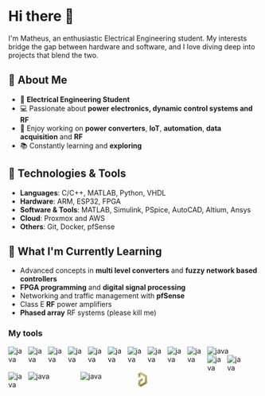 # Hi there 👋

I'm Matheus, an enthusiastic Electrical Engineering student. My interests bridge the gap between hardware and software, and I love diving deep into projects that blend the two. 

## 🚀 About Me
- 🔋 **Electrical Engineering Student** 
- 💻 Passionate about **power electronics, dynamic control systems and RF** 
- 🔧 Enjoy working on **power converters**, **IoT**, **automation**, **data acquisition** and **RF**
- 📚 Constantly learning and **exploring**

## 🔨 Technologies & Tools
- **Languages**: C/C++, MATLAB, Python, VHDL
- **Hardware**: ARM, ESP32, FPGA
- **Software & Tools**: MATLAB, Simulink, PSpice, AutoCAD, Altium, Ansys
- **Cloud**: Proxmox and AWS
- **Others**: Git, Docker, pfSense

## 🌱 What I'm Currently Learning
- Advanced concepts in **multi level converters** and **fuzzy network based controllers**
- **FPGA programming** and **digital signal processing**
- Networking and traffic management with **pfSense**
- Class E **RF** power amplifiers
- **Phased array** RF systems (please kill me)

### My tools

<img align="left" alt="java" width="30" style="padding-right:10px;" src="https://cdn.jsdelivr.net/gh/devicons/devicon@latest/icons/matlab/matlab-original.svg"/>
<img align="left" alt="java" width="30" style="padding-right:10px;" src="https://cdn.jsdelivr.net/gh/devicons/devicon@latest/icons/python/python-original.svg"/>
<img align="left" alt="java" width="30" style="padding-right:10px;" src="https://cdn.jsdelivr.net/gh/devicons/devicon@latest/icons/docker/docker-original-wordmark.svg"/>
<img align="left" alt="java" width="30" style="padding-right:10px;" src="https://cdn.jsdelivr.net/gh/devicons/devicon@latest/icons/linux/linux-original.svg"/>
<img align="left" alt="java" width="30" style="padding-right:10px;" src="https://cdn.jsdelivr.net/gh/devicons/devicon@latest/icons/amazonwebservices/amazonwebservices-original-wordmark.svg"/>
<img align="left" alt="java" width="30" style="padding-right:10px;" src="https://cdn.jsdelivr.net/gh/devicons/devicon@latest/icons/git/git-original.svg"/>
<img align="left" alt="java" width="30" style="padding-right:10px;" src="https://cdn.jsdelivr.net/gh/devicons/devicon@latest/icons/debian/debian-original.svg"/>
<img align="left" alt="java" width="30" style="padding-right:10px;" src="https://cdn.jsdelivr.net/gh/devicons/devicon@latest/icons/archlinux/archlinux-original.svg"/>
<img align="left" alt="java" width="30" style="padding-right:10px;" src="https://cdn.jsdelivr.net/gh/devicons/devicon@latest/icons/vscode/vscode-original.svg"/>
<img align="left" alt="java" width="30" style="padding-right:10px;" src="https://banner2.cleanpng.com/20190429/tww/kisspng-autocad-computer-icons-autodesk-logo-adobe-illustr-5cc69fcfdf1481.8664286615565209119137.jpg"/>
<img align="left" alt="java" width="60" style="padding-right:10px;" src="https://banner2.cleanpng.com/20180402/cxw/kisspng-arm-architecture-arm-holdings-central-processing-u-arm-5ac1c2ce361c85.6525474115226477582217.jpg"/>
<img align="left" alt="java" width="30" style="padding-right:10px;" src="https://cdn.jsdelivr.net/gh/devicons/devicon@latest/icons/c/c-plain.svg"/>
<img align="left" alt="java" width="30" style="padding-right:10px;" src="https://cdn.jsdelivr.net/gh/devicons/devicon@latest/icons/cmake/cmake-original.svg"/>
<img align="left" alt="java" width="30" style="padding-right:10px;" src="https://cdn.jsdelivr.net/gh/devicons/devicon@latest/icons/cplusplus/cplusplus-plain.svg"/>
<img align="left" alt="java" width="95" style="padding-right:10px;" src="https://upload.wikimedia.org/wikipedia/commons/1/14/Ansys_logo_%282019%29.svg"/>
<img align="left" alt="java" width="100" style="padding-right:10px;" src="https://upload.wikimedia.org/wikipedia/en/d/d2/SolidWorks_Logo.svg"/>
<img align="left" alt="java" width="30" style="padding-right:10px;" src="https://raw.githubusercontent.com/github/explore/7af95003139e68a3a54e382bb4f23a72836ef348/topics/altium-designer/altium-designer.png"/>